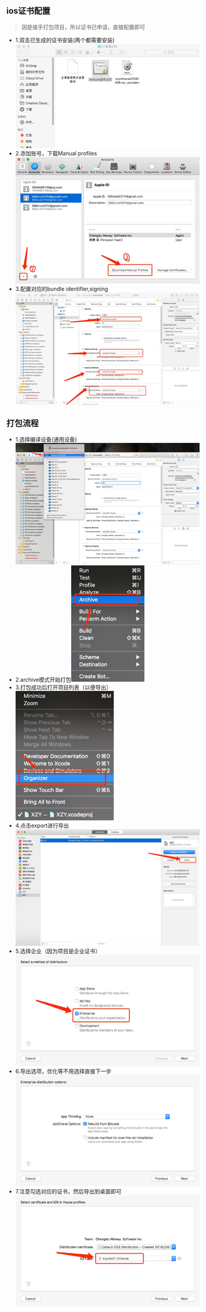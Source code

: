## ios证书配置
> 因是接手打包项目，所以证书已申请，直接配置即可
* 1.双击已生成的证书安装(两个都需要安装)![image](./img/ios_build/install.png)
* 2.添加账号，下载Manual profiles![image](./img/ios_build/add_user.png)
* 3.配置对应的bundle identifier,signing![image](./img/ios_build/build_config.png)

## 打包流程
* 1.选择编译设备(通用设备)![image](./img/ios_build/1.png)
* 2.archive模式开始打包![image](./img/ios_build/2.png)
* 3.打包成功后打开项目列表（以便导出）![image](./img/ios_build/3.png)
* 4.点击export进行导出![image](./img/ios_build/4.png)
* 5.选择企业（因为项目是企业证书）![image](./img/ios_build/5.png)
* 6.导出选项，优化等不用选择直接下一步![image](./img/ios_build/6.png)
* 7.注意勾选对应的证书，然后导出到桌面即可![image](./img/ios_build/7.png)